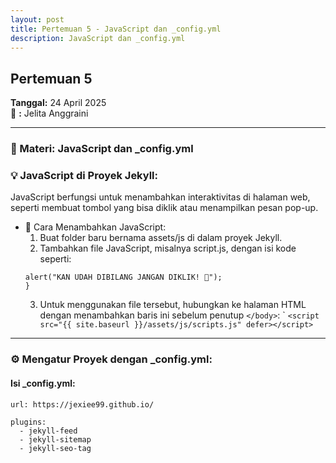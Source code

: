 ```yaml
---
layout: post
title: Pertemuan 5 - JavaScript dan _config.yml
description: JavaScript dan _config.yml
---
```


## Pertemuan 5
**Tanggal:** 24 April 2025  
📝       **:** Jelita Anggraini 


---

### 🔧 Materi: JavaScript dan _config.yml

### 💡 JavaScript di Proyek Jekyll:

JavaScript berfungsi untuk menambahkan interaktivitas di halaman web, seperti membuat tombol yang bisa diklik atau menampilkan pesan pop-up.

- 📁 Cara Menambahkan JavaScript:
    1. Buat folder baru bernama assets/js di dalam proyek Jekyll.
    2. Tambahkan file JavaScript, misalnya script.js, dengan isi kode seperti:
    ```function showAlert() {
    alert("KAN UDAH DIBILANG JANGAN DIKLIK! 😤");
    }
    ```
    3. Untuk menggunakan file tersebut, hubungkan ke halaman HTML dengan menambahkan baris ini sebelum penutup ```</body>```: `
    ```<script src="{{ site.baseurl }}/assets/js/scripts.js" defer></script>```

---
### ⚙️ Mengatur Proyek dengan _config.yml:
#### Isi _config.yml:
```
url: https://jexiee99.github.io/

plugins:
  - jekyll-feed
  - jekyll-sitemap
  - jekyll-seo-tag
```


